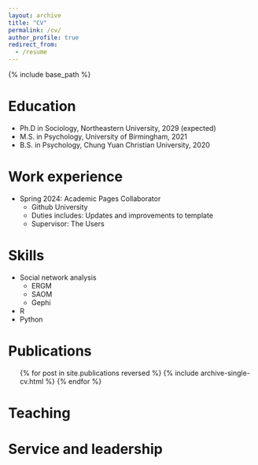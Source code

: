 ```yaml
---
layout: archive
title: "CV"
permalink: /cv/
author_profile: true
redirect_from:
  - /resume
---
```


{% include base_path %}

Education
======
* Ph.D in Sociology, Northeastern University, 2029 (expected)
* M.S. in Psychology, University of Birmingham, 2021
* B.S. in Psychology, Chung Yuan Christian University, 2020

Work experience
======
* Spring 2024: Academic Pages Collaborator
  * Github University
  * Duties includes: Updates and improvements to template
  * Supervisor: The Users

  
Skills
======
* Social network analysis
  * ERGM
  * SAOM
  * Gephi
* R
* Python

Publications
======
  <ul>{% for post in site.publications reversed %}
    {% include archive-single-cv.html %}
  {% endfor %}</ul>
  
  
Teaching
======
 
  
Service and leadership
======


